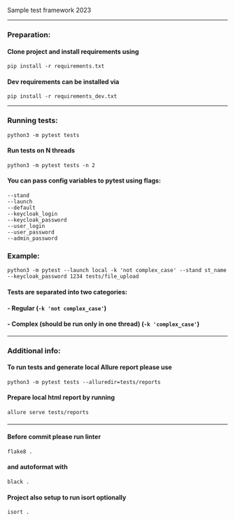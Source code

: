 Sample test framework 2023

***
### Preparation:

#### Clone project and install requirements using
```pip install -r requirements.txt```

#### Dev requirements can be installed via
```pip install -r requirements_dev.txt```



***
### Running tests:
```python3 -m pytest tests```

#### Run tests on N threads
```python3 -m pytest tests -n 2```

#### You can pass config variables to pytest using flags:
```--stand```  
```--launch```  
```--default```  
```--keycloak_login```  
```--keycloak_password```  
```--user_login```  
```--user_password```  
```--admin_password```  


### Example:
```python3 -m pytest --launch local -k 'not complex_case' --stand st_name --keycloak_password 1234 tests/file_upload```

#### Tests are separated into two categories: 
#### - Regular (```-k 'not complex_case'```)
#### - Complex (should be run only in one thread) (```-k 'complex_case'```)

***

### Additional info:

#### To run tests and generate local Allure report please use
```python3 -m pytest tests --alluredir=tests/reports```

#### Prepare local html report by running
```allure serve tests/reports```



#### 

***

#### Before commit please run linter 
```flake8 .```

#### and autoformat with
```black .```

#### Project also setup to run isort optionally
```isort .```